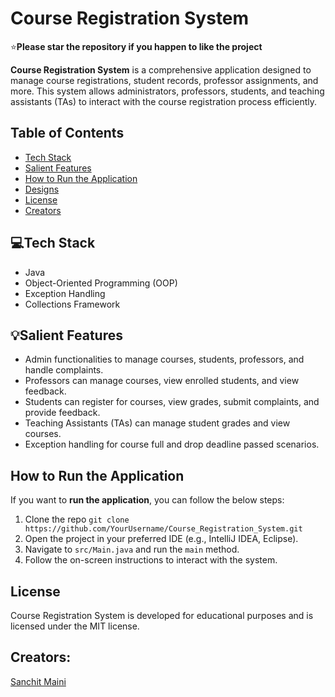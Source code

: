 # Course Registration System

:star:**Please star the repository if you happen to like the project**

**Course Registration System** is a comprehensive application designed to manage course registrations, student records, professor assignments, and more. This system allows administrators, professors, students, and teaching assistants (TAs) to interact with the course registration process efficiently.

## Table of Contents

- [Tech Stack](#tech-stack)
- [Salient Features](#salient-features)
- [How to Run the Application](#how-to-run-the-application)
- [Designs](#designs)
- [License](#license)
- [Creators](#creators)
  
## 💻Tech Stack

- Java
- Object-Oriented Programming (OOP)
- Exception Handling
- Collections Framework

## 💡Salient Features

- Admin functionalities to manage courses, students, professors, and handle complaints.
- Professors can manage courses, view enrolled students, and view feedback.
- Students can register for courses, view grades, submit complaints, and provide feedback.
- Teaching Assistants (TAs) can manage student grades and view courses.
- Exception handling for course full and drop deadline passed scenarios.

## How to Run the Application

If you want to **run the application**, you can follow the below steps:
1. Clone the repo 
   `git clone https://github.com/YourUsername/Course_Registration_System.git`
2. Open the project in your preferred IDE (e.g., IntelliJ IDEA, Eclipse).
3. Navigate to `src/Main.java` and run the `main` method.
4. Follow the on-screen instructions to interact with the system.

## License
Course Registration System is developed for educational purposes and is licensed under the MIT license.

## Creators:
[Sanchit Maini](https://github.com/YourUsername)
